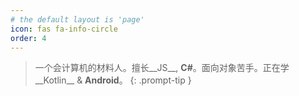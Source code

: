 ```yaml
---
# the default layout is 'page'
icon: fas fa-info-circle
order: 4
---
```


> 一个会计算机的材料人。擅长__JS__, __C#__。面向对象苦手。正在学__Kotlin__ & __Android__。
{: .prompt-tip }
